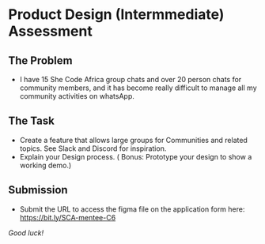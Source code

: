 # Product Design (Intermmediate)  Assessment  

## The Problem
- I have 15 She Code Africa group chats and over 20 person chats for community members, and it has become really difficult to manage all my community activities on whatsApp. 


## The Task
- Create a feature that allows large groups for Communities and related topics. See Slack and Discord for inspiration.
- Explain your Design process.
( Bonus: Prototype your design to show a working demo.) 


## Submission 
- Submit the URL to access the figma file on the application form here: https://bit.ly/SCA-mentee-C6

*Good luck!*

